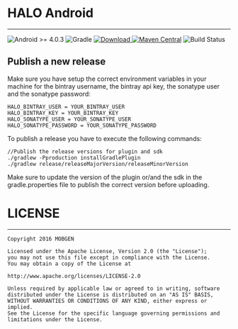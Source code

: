# HALO Android
------------------
![Android >= 4.0.3](https://img.shields.io/badge/Android-%3E=%204.0.3-blue.svg)
![Gradle](https://img.shields.io/badge/Gradle-compatible-brightgreen.svg)
[![Download](https://api.bintray.com/packages/halo-mobgen/maven/HALO/images/download.svg) ](https://bintray.com/halo-mobgen/maven/HALO/_latestVersion)
[![Maven Central](https://maven-badges.herokuapp.com/maven-central/com.mobgen.halo.android/halo-sdk/badge.svg)](https://maven-badges.herokuapp.com/maven-central/com.mobgen.halo.android/halo-sdk/badge.svg)
![Build Status](https://supermercado.mobgen.com:8443/plugins/servlet/wittified/build-status/HALO-AS2)

## Publish a new release ##
Make sure you have setup the correct environment variables in your machine for the bintray username, the
bintray api key, the sonatype user and the sonatype password:
```
HALO_BINTRAY_USER = YOUR_BINTRAY_USER
HALO_BINTRAY_KEY = YOUR_BINTRAY_KEY
HALO_SONATYPE_USER = YOUR_SONATYPE_USER
HALO_SONATYPE_PASSWORD = YOUR_SONATYPE_PASSWORD
```

To publish a release you have to execute the following commands:
```
//Publish the release versions for plugin and sdk
./gradlew -Pproduction installGradlePlugin
./gradlew release/releaseMajorVersion/releaseMinorVersion
```
Make sure to update the version of the plugin or/and the sdk in the gradle.properties file to publish the correct version before uploading.

# LICENSE #
---------------
```
Copyright 2016 MOBGEN

Licensed under the Apache License, Version 2.0 (the "License");
you may not use this file except in compliance with the License.
You may obtain a copy of the License at

http://www.apache.org/licenses/LICENSE-2.0

Unless required by applicable law or agreed to in writing, software
distributed under the License is distributed on an "AS IS" BASIS,
WITHOUT WARRANTIES OR CONDITIONS OF ANY KIND, either express or implied.
See the License for the specific language governing permissions and
limitations under the License.
```